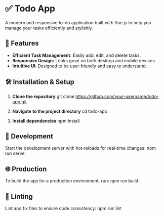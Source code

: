 # ✅ Todo App

A modern and responsive to-do application built with Vue.js to help you manage your tasks efficiently and stylishly.


## 🚀 Features

- **Efficient Task Management:** Easily add, edit, and delete tasks.
- **Responsive Design:** Looks great on both desktop and mobile devices.
- **Intuitive UI:** Designed to be user-friendly and easy to understand.

## 🛠 Installation & Setup

1. **Clone the repository**
   git clone https://github.com/your-username/todo-app.git

2. **Navigate to the project directory**
   cd todo-app

3. **Install dependencies**
   npm install


## 🔧 Development

Start the development server with hot-reloads for real-time changes:
npm run serve

## 🌐 Production

To build the app for a production environment, run:
npm run build

## 🧼 Linting

Lint and fix files to ensure code consistency:
npm run lint
